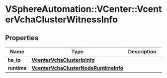 # VSphereAutomation::VCenter::VcenterVchaClusterWitnessInfo

## Properties
Name | Type | Description | Notes
------------ | ------------- | ------------- | -------------
**ha_ip** | [**VcenterVchaClusterIpInfo**](VcenterVchaClusterIpInfo.md) |  | 
**runtime** | [**VcenterVchaClusterNodeRuntimeInfo**](VcenterVchaClusterNodeRuntimeInfo.md) |  | [optional] 


